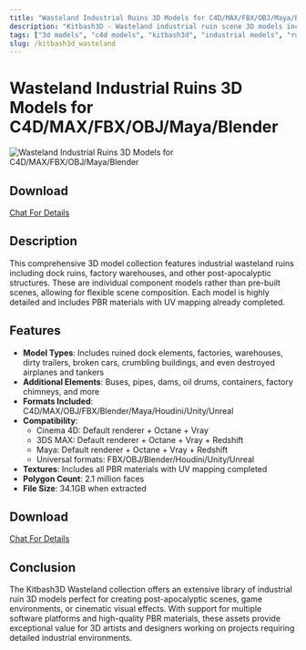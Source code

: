 ```yaml
---
title: "Wasteland Industrial Ruins 3D Models for C4D/MAX/FBX/OBJ/Maya/Blender"
description: "Kitbash3D - Wasteland industrial ruin scene 3D models including factories, warehouses, and dock ruins"
tags: ["3d models", "c4d models", "kitbash3d", "industrial models", "ruin models", "factory models", "warehouse models", "CG assets", "3D software", "design tools"]
slug: /kitbash3d_wasteland
---
```

<!--Above is frontmatter Part-generate depend on content meet Google Seo, you need to balance automation efficiency with Google’s core ranking factors—especially E-E-A-T (Experience, Expertise, Authoritativeness, Trustworthiness), -->

<!--First Part-This is Title -->
# Wasteland Industrial Ruins 3D Models for C4D/MAX/FBX/OBJ/Maya/Blender

<!--Second Part-This is First Banner -->
![Wasteland Industrial Ruins 3D Models for C4D/MAX/FBX/OBJ/Maya/Blender](https://www.gfxcamp.com/wp-content/uploads/2020/01/Kitbash3D-Wasteland.jpg)

## Download
[Chat For Details](https://wa.me/8613237610083)

## Description

This comprehensive 3D model collection features industrial wasteland ruins including dock ruins, factory warehouses, and other post-apocalyptic structures. These are individual component models rather than pre-built scenes, allowing for flexible scene composition. Each model is highly detailed and includes PBR materials with UV mapping already completed.

## Features

- **Model Types**: Includes ruined dock elements, factories, warehouses, dirty trailers, broken cars, crumbling buildings, and even destroyed airplanes and tankers
- **Additional Elements**: Buses, pipes, dams, oil drums, containers, factory chimneys, and more
- **Formats Included**: C4D/MAX/OBJ/FBX/Blender/Maya/Houdini/Unity/Unreal
- **Compatibility**:
  - Cinema 4D: Default renderer + Octane + Vray
  - 3DS MAX: Default renderer + Octane + Vray + Redshift
  - Maya: Default renderer + Octane + Vray + Redshift
  - Universal formats: FBX/OBJ/Blender/Houdini/Unity/Unreal
- **Textures**: Includes all PBR materials with UV mapping completed
- **Polygon Count**: 2.1 million faces
- **File Size**: 34.1GB when extracted

## Download
[Chat For Details](https://wa.me/8613237610083)

## Conclusion

The Kitbash3D Wasteland collection offers an extensive library of industrial ruin 3D models perfect for creating post-apocalyptic scenes, game environments, or cinematic visual effects. With support for multiple software platforms and high-quality PBR materials, these assets provide exceptional value for 3D artists and designers working on projects requiring detailed industrial environments.